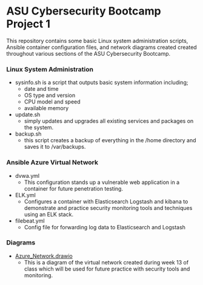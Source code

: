 # ASU Cybersecurity Bootcamp Project 1
This repository contains some basic Linux system administration scripts, Ansible container configuration files, and network diagrams created created throughout various sections of the ASU Cybersecurity Bootcamp.
### Linux System Administration
  - sysinfo.sh is a script that outputs basic system information including;
    - date and time
    - OS type and version
    - CPU model and speed
    - available memory
  - update.sh
    - simply updates and upgrades all existing services and packages on the system. 
  - backup.sh 
    - this script creates a backup of everything in the /home directory and saves it to /var/backups.
### Ansible Azure Virtual Network
  - dvwa.yml
    - This configuration stands up a vulnerable web application in a container for future penetration testing.
  - ELK.yml
    - Configures a container with Elasticsearch Logstash and kibana to demonstrate and practice security monitoring tools and techniques using an ELK stack.
  - filebeat.yml
    - Config file for forwarding log data to Elasticsearch and Logstash
  
### Diagrams
  - [Azure_Network.drawio](https://drive.google.com/file/d/19tH98LjTfFB3xDwcU_hn8LkQMCqZBSfl/view?usp=sharing)
    - This is a diagram of the virtual network created during week 13 of class which will be used for future practice with security tools and monitoring. 
